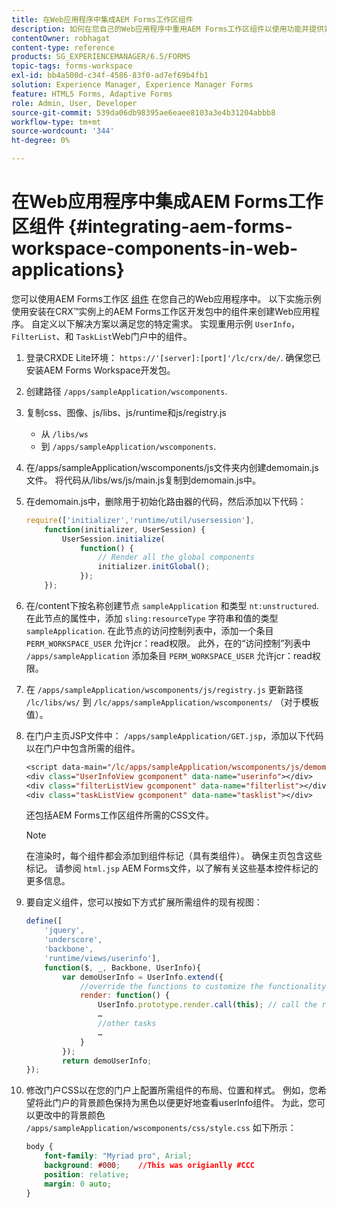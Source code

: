 ```yaml
---
title: 在Web应用程序中集成AEM Forms工作区组件
description: 如何在您自己的Web应用程序中重用AEM Forms工作区组件以使用功能并提供紧密集成。
contentOwner: robhagat
content-type: reference
products: SG_EXPERIENCEMANAGER/6.5/FORMS
topic-tags: forms-workspace
exl-id: bb4a500d-c34f-4586-83f0-ad7ef69b4fb1
solution: Experience Manager, Experience Manager Forms
feature: HTML5 Forms, Adaptive Forms
role: Admin, User, Developer
source-git-commit: 539da06db98395ae6eaee8103a3e4b31204abbb8
workflow-type: tm+mt
source-wordcount: '344'
ht-degree: 0%

---
```


# 在Web应用程序中集成AEM Forms工作区组件 {#integrating-aem-forms-workspace-components-in-web-applications}

您可以使用AEM Forms工作区 [组件](/help/forms/using/description-reusable-components.md) 在您自己的Web应用程序中。 以下实施示例使用安装在CRX™实例上的AEM Forms工作区开发包中的组件来创建Web应用程序。 自定义以下解决方案以满足您的特定需求。 实现重用示例 `UserInfo`， `FilterList`、和 `TaskList`Web门户中的组件。

1. 登录CRXDE Lite环境： `https://'[server]:[port]'/lc/crx/de/`. 确保您已安装AEM Forms Workspace开发包。
1. 创建路径 `/apps/sampleApplication/wscomponents`.
1. 复制css、图像、js/libs、js/runtime和js/registry.js

   * 从 `/libs/ws`
   * 到 `/apps/sampleApplication/wscomponents`.

1. 在/apps/sampleApplication/wscomponents/js文件夹内创建demomain.js文件。 将代码从/libs/ws/js/main.js复制到demomain.js中。
1. 在demomain.js中，删除用于初始化路由器的代码，然后添加以下代码：

   ```javascript
   require(['initializer','runtime/util/usersession'],
       function(initializer, UserSession) {
           UserSession.initialize(
               function() {
                   // Render all the global components
                   initializer.initGlobal();
               });
       });
   ```

1. 在/content下按名称创建节点 `sampleApplication` 和类型 `nt:unstructured`. 在此节点的属性中，添加 `sling:resourceType` 字符串和值的类型 `sampleApplication`. 在此节点的访问控制列表中，添加一个条目 `PERM_WORKSPACE_USER` 允许jcr：read权限。 此外，在的“访问控制”列表中 `/apps/sampleApplication` 添加条目 `PERM_WORKSPACE_USER` 允许jcr：read权限。
1. 在 `/apps/sampleApplication/wscomponents/js/registry.js` 更新路径 `/lc/libs/ws/` 到 `/lc/apps/sampleApplication/wscomponents/` （对于模板值）。
1. 在门户主页JSP文件中： `/apps/sampleApplication/GET.jsp`，添加以下代码以在门户中包含所需的组件。

   ```jsp
   <script data-main="/lc/apps/sampleApplication/wscomponents/js/demomain" src="/lc/apps/sampleApplication/wscomponents/js/libs/require/require.js"></script>
   <div class="UserInfoView gcomponent" data-name="userinfo"></div>
   <div class="filterListView gcomponent" data-name="filterlist"></div>
   <div class="taskListView gcomponent" data-name="tasklist"></div>
   ```

   还包括AEM Forms工作区组件所需的CSS文件。

   >[!NOTE]
   >
   >在渲染时，每个组件都会添加到组件标记（具有类组件）。 确保主页包含这些标记。 请参阅 `html.jsp` AEM Forms文件，以了解有关这些基本控件标记的更多信息。

1. 要自定义组件，您可以按如下方式扩展所需组件的现有视图：

   ```javascript
   define([
       'jquery',
       'underscore',
       'backbone',
       'runtime/views/userinfo'],
       function($, _, Backbone, UserInfo){
           var demoUserInfo = UserInfo.extend({
               //override the functions to customize the functionality
               render: function() {
                   UserInfo.prototype.render.call(this); // call the render function of the super class
                   …
                   //other tasks
                   …
               }
           });
           return demoUserInfo;
   });
   ```

1. 修改门户CSS以在您的门户上配置所需组件的布局、位置和样式。 例如，您希望将此门户的背景颜色保持为黑色以便更好地查看userInfo组件。 为此，您可以更改中的背景颜色 `/apps/sampleApplication/wscomponents/css/style.css` 如下所示：

   ```css
   body {
       font-family: "Myriad pro", Arial;
       background: #000;    //This was origianlly #CCC
       position: relative;
       margin: 0 auto;
   }
   ```
